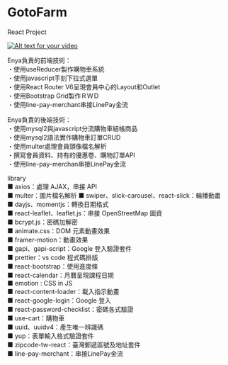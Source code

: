 # GotoFarm
 React Project


[![Alt text for your video](http://img.youtube.com/vi/15ytISp3Zpk/0.jpg)](http://www.youtube.com/watch?v=15ytISp3Zpk)

Enya負責的前端技術：<br>
・使用useReducer製作購物車系統<br>
・使用javascript手刻下拉式選單<br>
・使用React Router V6呈現會員中心的Layout和Outlet<br>
・使用Bootstrap Grid製作ＲＷＤ<br>
・使用line-pay-merchant串接LinePay金流<br>

Enya負責的後端技術：<br>
・使用mysql2與javascript分流購物車結帳商品<br>
・使用mysql2語法實作購物車訂單CRUD<br>
・使用multer處理會員頭像檔名解析<br>
・撰寫會員資料、持有的優惠卷、購物訂單API<br>
・使用line-pay-merchan串接LinePay金流<br>


library<br>
■ axios：處理 AJAX，串接 API<br>
■ multer：圖片檔名解析
■ swiper、slick-carousel、react-slick：輪播動畫<br>
■ dayjs、momentjs：轉換日期格式<br>
■ react-leaflet、leaflet.js：串接 OpenStreetMap 圖資<br>
■ bcrypt.js：密碼加解密<br>
■ animate.css：DOM 元素動畫效果<br>
■ framer-motion：動畫效果<br>
■ gapi、gapi-script：Google 登入驗證套件<br>
■ prettier：vs code 程式碼排版<br>
■ react-bootstrap：使用進度條<br>
■ react-calendar：月曆呈現課程日期<br>
■ emotion : CSS in JS<br>
■ react-content-loader：載入指示動畫<br>
■ react-google-login：Google 登入<br>
■ react-password-checklist：密碼各式驗證<br>
■ use-cart：購物車<br>
■ uuid、uuidv4：產生唯一辨識碼<br>
■ yup：表單輸入格式驗證套件<br>
■ zipcode-tw-react：臺灣郵遞區號及地址套件<br>
■ line-pay-merchant：串接LinePay金流<br>

